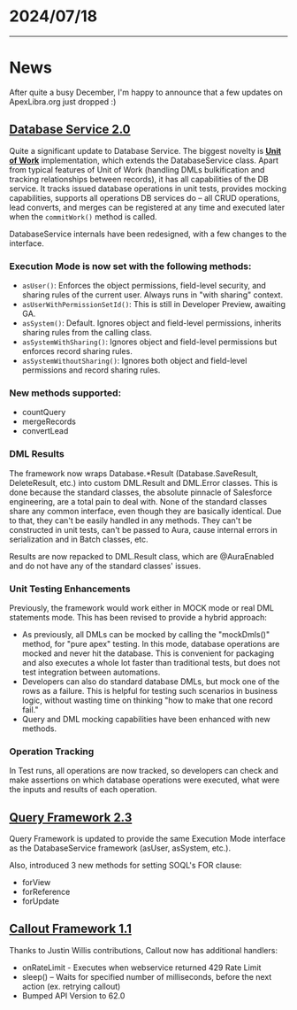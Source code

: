 # 2024/07/18

---
# News

After quite a busy December, I'm happy to announce that a few updates on ApexLibra.org just dropped :)

## [Database Service 2.0](/apex/database-service)
Quite a significant update to Database Service. The biggest novelty is **[Unit of Work](/apex/database-service/unit-of-work)** implementation, which extends the
DatabaseService class. Apart from
typical
features of Unit of Work (handling DMLs bulkification and tracking relationships between records), it has all capabilities of the DB service. It tracks issued
database operations in unit tests, provides mocking capabilities, supports all operations DB services do – all CRUD operations, lead converts, and merges can
be registered at any time and executed later when the `commitWork()` method is called.

DatabaseService internals have been redesigned, with a few changes to the interface.


### Execution Mode is now set with the following methods:
- `asUser()`: Enforces the object permissions, field-level security, and sharing rules of the current user. Always runs in "with sharing" context.
- `asUserWithPermissionSetId()`: This is still in Developer Preview, awaiting GA.
- `asSystem()`: Default. Ignores object and field-level permissions, inherits sharing rules from the calling class.
- `asSystemWithSharing()`: Ignores object and field-level permissions but enforces record sharing rules.
- `asSystemWithoutSharing()`: Ignores both object and field-level permissions and record sharing rules.

### New methods supported:
- countQuery
- mergeRecords
- convertLead

### DML Results
The framework now wraps Database.\*Result (Database.SaveResult, DeleteResult, etc.) into custom DML.Result and DML.Error classes. This is done because the
standard
classes, the absolute pinnacle of Salesforce engineering, are a total pain to deal with. None of the standard classes share any common interface, even though
they are basically identical. Due to that, they can't be easily handled in any methods. They can't be constructed in unit tests, can't be passed to Aura, cause
internal errors in serialization and in Batch classes, etc.

Results are now repacked to DML.Result class, which are @AuraEnabled and do not have any of the standard classes' issues.

### Unit Testing Enhancements
Previously, the framework would work either in MOCK mode or real DML statements mode. This has been revised to provide a hybrid approach:
- As previously, all DMLs can be mocked by calling the "mockDmls()" method, for "pure apex" testing. In this mode, database operations are mocked and never hit
  the database. This is convenient for packaging and also executes a whole lot faster than traditional tests, but does not test integration between automations.
- Developers can also do standard database DMLs, but mock one of the rows as a failure. This is helpful for testing such scenarios in business logic, without
  wasting time on thinking "how to make that one record fail."
- Query and DML mocking capabilities have been enhanced with new methods.

### Operation Tracking
In Test runs, all operations are now tracked, so developers can check and make assertions on which database operations were executed, what were the inputs and
results of each operation.


## [Query Framework 2.3](/apex/query)
Query Framework is updated to provide the same Execution Mode interface as the DatabaseService framework (asUser, asSystem, etc.).

Also, introduced 3 new methods for setting SOQL's FOR clause:
- forView
- forReference
- forUpdate

## [Callout Framework 1.1](/apex/callout)
Thanks to Justin Willis contributions, Callout now has additional handlers:
- onRateLimit - Executes when webservice returned 429 Rate Limit
- sleep() – Waits for specified number of milliseconds, before the next action (ex. retrying callout)
- Bumped API Version to 62.0